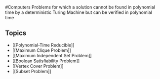 #Computers 
Problems for which a solution cannot be found in polynomial time by a deterministic Turing Machine but can be verified in polynomial time
## Topics
* [[Polynomial-Time Reducible]]
*  [[Maximum Clique Problem]]
* [[Maximum Independent Set Problem]]
* [[Boolean Satisfiability Problem]]
* [[Vertex Cover Problem]]
* [[Subset Problem]]